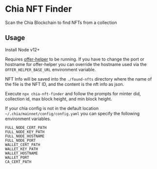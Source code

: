 # Chia NFT Finder

Scan the Chia Blockchain to find NFTs from a collection

## Usage

Install Node v12+

Requires [offer-helper](https://github.com/offerpool/offer-helper) to be running. If you have to change the port or hostname for offer-helper you can override the hostname used via the `OFFER_HELPER_BASE_URL` environment variable.

NFT Info will be saved into the `./found-nfts` directory where the name of the file is the NFT ID, and the content is the nft info as json.

Execute `npx chia-nft-finder` and follow the prompts for minter did, collection id, max block height, and min block height.

If your chia config is not in the default location `~/.chia/mainnet/config/config.yaml` you can specify the following environment variables.

```env
FULL_NODE_CERT_PATH
FULL_NODE_KEY_PATH
FULL_NODE_HOSTNAME
FULL_NODE_PORT
WALLET_CERT_PATH
WALLET_KEY_PATH
WALLET_HOSTNAME
WALLET_PORT
CA_CERT_PATH
```